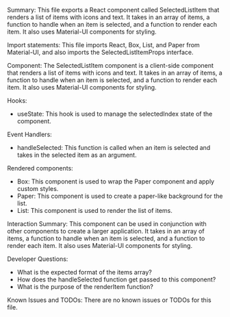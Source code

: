 Summary:
This file exports a React component called SelectedListItem that renders a list of items with icons and text. It takes in an array of items, a function to handle when an item is selected, and a function to render each item. It also uses Material-UI components for styling.

Import statements:
This file imports React, Box, List, and Paper from Material-UI, and also imports the SelectedListItemProps interface.

Component:
The SelectedListItem component is a client-side component that renders a list of items with icons and text. It takes in an array of items, a function to handle when an item is selected, and a function to render each item. It also uses Material-UI components for styling.

Hooks:
- useState: This hook is used to manage the selectedIndex state of the component.

Event Handlers:
- handleSelected: This function is called when an item is selected and takes in the selected item as an argument.

Rendered components:
- Box: This component is used to wrap the Paper component and apply custom styles.
- Paper: This component is used to create a paper-like background for the list.
- List: This component is used to render the list of items.

Interaction Summary:
This component can be used in conjunction with other components to create a larger application. It takes in an array of items, a function to handle when an item is selected, and a function to render each item. It also uses Material-UI components for styling.

Developer Questions:
- What is the expected format of the items array?
- How does the handleSelected function get passed to this component?
- What is the purpose of the renderItem function?

Known Issues and TODOs:
There are no known issues or TODOs for this file.